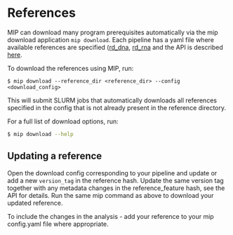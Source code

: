 # References

MIP can download many program prerequisites automatically via the mip download application ``mip download``. Each pipeline has a yaml file where available references are specified ([rd_dna](https://github.com/Clinical-Genomics/MIP/blob/develop/templates/mip_download_rd_dna_config_-1.0-.yaml), [rd_rna]((https://github.com/Clinical-Genomics/MIP/blob/develop/templates/mip_download_rd_rna_config_-1.0-.yaml)) and the API is described [here](https://github.com/Clinical-Genomics/MIP/blob/develop/documentation/API/download_references.md).

To download the references using MIP, run:
```
$ mip download --reference_dir <reference_dir> --config <download_config>
```
This will submit SLURM jobs that automatically downloads all references specified in the config that is not already present in the reference directory.

For a full list of download options, run:
```bash
$ mip download --help
```
## Updating a reference
Open the download config corresponding to your pipeline and update or add a new `version_tag` in the reference hash. Update the same version tag together with any metadata changes in the reference_feature hash, see the API for details. Run the same mip command as above to download your updated reference.

To include the changes in the analysis - add your reference to your mip config.yaml file where appropriate.
